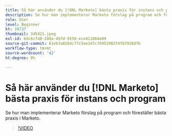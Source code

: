```yaml
---
title: Så här använder du [!DNL Marketo] bästa praxis för instans och program
description: Se hur man implementerar Marketo förslag på program och föreställer bästa praxis i Marketo.
role: User
level: Beginner
kt: 10737
thumbnail: 345421.jpeg
exl-id: 6dc6cf48-240a-45fd-9156-ece411064e89
source-git-commit: 61eb7a8264c77c5ee147c76952983f4f67938d7b
workflow-type: tm+mt
source-wordcount: '42'
ht-degree: 0%

---
```


# Så här använder du [!DNL Marketo] bästa praxis för instans och program

Se hur man implementerar Marketo förslag på program och föreställer bästa praxis i Marketo.

>[!VIDEO](https://video.tv.adobe.com/v/345421/?quality=12&learn=on)
